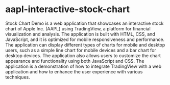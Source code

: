 # aapl-interactive-stock-chart

Stock Chart Demo is a web application that showcases an interactive stock chart of Apple Inc. (AAPL) using TradingView, a platform for financial visualization and analysis. The application is built with HTML, CSS, and JavaScript, and it is optimized for mobile responsiveness and performance. The application can display different types of charts for mobile and desktop users, such as a simple line chart for mobile devices and a bar chart for desktop devices. The application also allows users to customize the chart appearance and functionality using both JavaScript and CSS. The application is a demonstration of how to integrate TradingView with a web application and how to enhance the user experience with various techniques.
